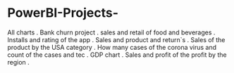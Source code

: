 # PowerBI-Projects-
All charts .
Bank churn project .
sales and retail of food and beverages .
Installs and rating of the app .
Sales and product and return`s .
Sales of the product by the USA category .
How many cases of the corona virus and count of the cases and tec . 
GDP chart .
Sales and profit of the profit by the region .
